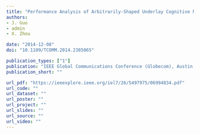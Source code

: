 ```yaml
---
title: "Performance Analysis of Arbitrarily‐Shaped Underlay Cognitive Networks: Effect of Secondary User Activity Protocols"
authors:
- J. Guo
- admin
- X. Zhou

date: "2014-12-08"
doi: "10.1109/TCOMM.2014.2385065"

publication_types: ["1"]
publication: "IEEE Global Communications Conference (Globecom), Austin, USA"
publication_short: ""

url_pdf: "https://ieeexplore.ieee.org/iel7/26/5497975/06994834.pdf"
url_code: ""
url_dataset: ""
url_poster: ""
url_project: ""
url_slides: ""
url_source: ""
url_video: ""
---
```

